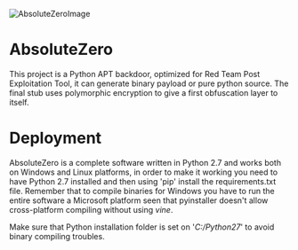 ![AbsoluteZeroImage](https://i1253.photobucket.com/albums/hh583/TheSphinx56mb/AbsoluteZero_zpsmppwty7j.png)

# AbsoluteZero
This project is a Python APT backdoor, optimized for Red Team Post Exploitation Tool, it can generate binary payload or pure python source. The final stub uses polymorphic encryption to give a first obfuscation layer to itself.

# Deployment

AbsoluteZero is a complete software written in Python 2.7 and works both on Windows and Linux platforms, in order to make it working you need to have Python 2.7 installed and then using 'pip' install the requirements.txt file.
Remember that to compile binaries for Windows you have to run the entire software a Microsoft platform seen that pyinstaller doesn't allow cross-platform compiling without using _vine_.

Make sure that Python installation folder is set on '_C:/Python27_' to avoid binary compiling troubles.

